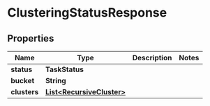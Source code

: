 

# ClusteringStatusResponse


## Properties

| Name | Type | Description | Notes |
|------------ | ------------- | ------------- | -------------|
|**status** | **TaskStatus** |  |  |
|**bucket** | **String** |  |  |
|**clusters** | [**List&lt;RecursiveCluster&gt;**](RecursiveCluster.md) |  |  |




